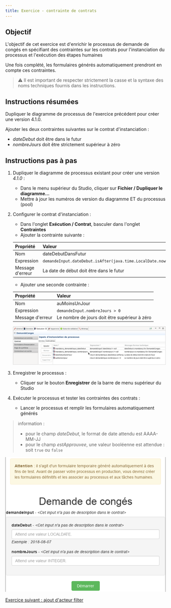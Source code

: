 ```yaml
---
title: Exercice - contrainte de contrats
---
```


## Objectif

L'objectif de cet exercice est d'enrichir le processus de demande de congés en spécifiant des contraintes sur les contrats pour l'instanciation du processus et l'exécution des étapes humaines

Une fois complété, les formulaires générés automatiquement prendront en compte ces contraintes.

> ⚠ Il est important de respecter strictement la casse et la syntaxe des noms techniques fournis dans les instructions.

## Instructions résumées

Dupliquer le diagramme de processus de l'exercice précédent pour créer une version 4.1.0.


Ajouter les deux contraintes suivantes sur le contrat d'instanciation :

-   *dateDebut* doit être dans le futur
-   *nombreJours* doit être strictement supérieur à zéro


## Instructions pas à pas

1. Dupliquer le diagramme de processus existant pour créer une version *4.1.0* :
   - Dans le menu supérieur du Studio, cliquer sur **Fichier / Dupliquer le diagramme...**
   - Mettre à jour les numéros de version du diagramme ET du processus (pool)
   
1. Configurer le contrat d'instanciation :
   - Dans l'onglet **Exécution / Contrat**, basculer dans l'onglet **Contraintes**
   - Ajouter la contrainte suivante :

   Propriété | Valeur
   --------- | ------
   Nom         | dateDebutDansFutur
   Expression  | `demandeInput.dateDebut.isAfter(java.time.LocalDate.now())`
   Message d'erreur | La date de début doit être dans le futur

   - Ajouter une seconde contrainte :

   Propriété | Valeur
   --------- | ------
   Nom         | auMoinsUnJour
   Expression  | `demandeInput.nombreJours > 0`
   Message d'erreur | Le nombre de jours doit être supérieur à zéro

   ![définition de contraintes](images/ex02/ex2_05.png)

   
1. Enregistrer le processus :
   - Cliquer sur le bouton **Enregistrer** de la barre de menu supérieur du Studio
1. Exécuter le processus et tester les contraintes des contrats :
   - Lancer le processus et remplir les formulaires automatiquement générés

> ℹnformation :
> - pour le champ *dateDebut*, le format de date attendu est AAAA-MM-JJ
> - pour le champ *estApprouvee*, une valeur booléenne est attendue : soit `true` ou `false`

   ![formulaire autogénéré](images/ex02/ex2_08.png)

[Exercice suivant : ajout d'acteur filter](09-extensions.md)
